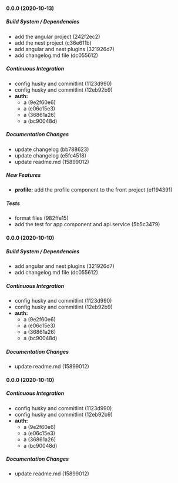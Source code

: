 #### 0.0.0 (2020-10-13)

##### Build System / Dependencies

*  add the angular project (242f2ec2)
*  add the nest project (c36e611b)
*  add angular and nest plugins (321926d7)
*  add changelog.md file (dc055612)

##### Continuous Integration

*  config husky and commitlint (1123d990)
*  config husky and commitlint (12eb92b9)
* **auth:**
  *  a (9e2f60e6)
  *  a (e06c15e3)
  *  a (36861a26)
  *  a (bc90048d)

##### Documentation Changes

*  update changelog (bb788623)
*  update changelog (e5fc4518)
*  update readme.md (15899012)

##### New Features

* **profile:**  add the profile component to the front project (ef194391)

##### Tests

*  format files (982ffe15)
*  add the test for app.component and api.service (5b5c3479)

#### 0.0.0 (2020-10-10)

##### Build System / Dependencies

- add angular and nest plugins (321926d7)
- add changelog.md file (dc055612)

##### Continuous Integration

- config husky and commitlint (1123d990)
- config husky and commitlint (12eb92b9)
- **auth:**
  - a (9e2f60e6)
  - a (e06c15e3)
  - a (36861a26)
  - a (bc90048d)

##### Documentation Changes

- update readme.md (15899012)

#### 0.0.0 (2020-10-10)

##### Continuous Integration

- config husky and commitlint (1123d990)
- config husky and commitlint (12eb92b9)
- **auth:**
  - a (9e2f60e6)
  - a (e06c15e3)
  - a (36861a26)
  - a (bc90048d)

##### Documentation Changes

- update readme.md (15899012)
